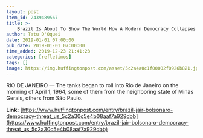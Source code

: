 ```yaml
---
layout: post
item_id: 2439489567
title: >-
    Brazil Is About To Show The World How A Modern Democracy Collapses
author: Tatu D'Oquei
date: 2019-01-01 07:00:00
pub_date: 2019-01-01 07:00:00
time_added: 2019-12-23 21:41:23
categories: [refletimos]
tags: []
image: https://img.huffingtonpost.com/asset/5c2a4a0c1f00002f0926b821.jpeg?cache=zglyffpi41&ops=1910_1000
---
```


RIO DE JANEIRO — The tanks began to roll into Rio de Janeiro on the morning of April 1, 1964, some of them from the neighboring state of Minas Gerais, others from São Paulo.

**Link:** [https://www.huffingtonpost.com/entry/brazil-jair-bolsonaro-democracy-threat_us_5c2a30c5e4b08aaf7a929cbb](https://www.huffingtonpost.com/entry/brazil-jair-bolsonaro-democracy-threat_us_5c2a30c5e4b08aaf7a929cbb)

